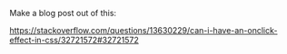 Make a blog post out of this:

https://stackoverflow.com/questions/13630229/can-i-have-an-onclick-effect-in-css/32721572#32721572
